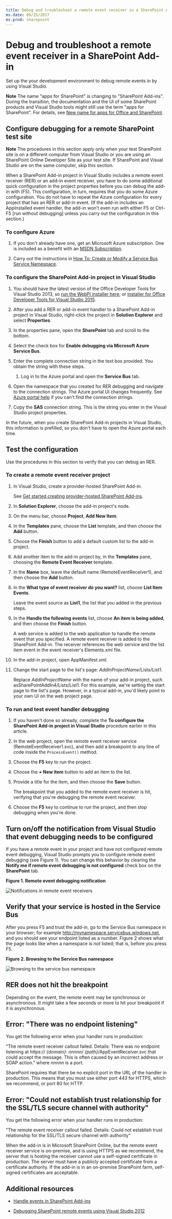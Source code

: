 ```yaml
---
title: Debug and troubleshoot a remote event receiver in a SharePoint Add-in
ms.date: 09/25/2017
ms.prod: sharepoint
---
```



# Debug and troubleshoot a remote event receiver in a SharePoint Add-in
Set up the your development environment to debug remote events in by using Visual Studio.
 

 **Note**  The name "apps for SharePoint" is changing to "SharePoint Add-ins". During the transition, the documentation and the UI of some SharePoint products and Visual Studio tools might still use the term "apps for SharePoint". For details, see  [New name for apps for Office and SharePoint](new-name-for-apps-for-sharepoint.md#bk_newname).
 


## Configure debugging for a remote SharePoint test site


 **Note**  The procedures in this section apply only when your test SharePoint site is on a different computer from Visual Studio or you are using an SharePoint Online Developer Site as your test site. If SharePoint and Visual Studio are on the same computer, skip this section.
 

When a SharePoint Add-in project in Visual Studio includes a remote event receiver (RER) or an add-in event receiver, you have to do some additional quick configuration in the project properties before you can debug the add-in with (F5). This configuration, in turn, requires that you do some Azure configuration. You do not have to repeat the Azure configuration for every project that has an RER or add-in event. (If the add-in includes an AppInstalled event handler, the add-in won't even run with either F5 or Ctrl-F5 [run without debugging] unless you carry out the configuration in this section.)
 

 

### To configure Azure


1. If you don't already have one, get an Microsoft Azure subscription. One is included as a benefit with an  [MSDN Subscription](http://azure.microsoft.com/en-us/pricing/member-offers/msdn-benefits/).
    
 
2. Carry out the instructions in  [How To: Create or Modify a Service Bus Service Namespace](http://msdn.microsoft.com/library/fa561f70-007c-45aa-b34d-56317dbbfc87.aspx).
    
 

### To configure the SharePoint Add-in project in Visual Studio


1. You should have the latest version of the Office Developer Tools for Visual Studio 2013, so  [run the WebPI installer here](http://aka.ms/OfficeDevToolsForVS2013), or  [installer for Office Developer Tools for Visual Studio 2015](http://aka.ms/OfficeDevToolsForVS2015).
    
 
2. After you add a RER or add-in event handler to a SharePoint Add-in project in Visual Studio, right-click the project in  **Solution Explorer** and select **Properties**.
    
 
3. In the properties pane, open the  **SharePoint** tab and scroll to the bottom.
    
 
4. Select the check box for  **Enable debugging via Microsoft Azure Service Bus**.
    
 
5. Enter the complete connection string in the text box provided. You obtain the string with these steps.
    
      1. Log in to the Azure portal and open the  **Service Bus** tab.
    
 
  2. Open the namespace that you created for RER debugging and navigate to the connection strings. The Azure portal UI changes frequently. See  [Azure portal help](https://msdn.microsoft.com/en-us/library/azure/dn578292.aspx) if you can't find the connection strings.
    
 
  3. Copy the  **SAS** connection string. This is the string you enter in the Visual Studio project properties.
    
 
In the future, when you create SharePoint Add-in projects in Visual Studio, this information is prefilled, so you don't have to open the Azure portal each time.
 

## Test the configuration
<a name="CreateRER"> </a>

Use the procedures in this section to verify that you can debug an RER.
 

 

### To create a remote event receiver project


1. In Visual Studio, create a provider-hosted SharePoint Add-in.
    
    See  [Get started creating provider-hosted SharePoint Add-ins](get-started-creating-provider-hosted-sharepoint-add-ins.md).
    
 
2. In  **Solution Explorer**, choose the add-in project's node.
    
 
3. On the menu bar, choose  **Project**,  **Add New Item**.
    
 
4. In the  **Templates** pane, choose the **List** template, and then choose the **Add** button.
    
 
5. Choose the  **Finish** button to add a default custom list to the add-in project.
    
 
6. Add another item to the add-in project by, in the  **Templates** pane, choosing the **Remote Event Receiver** template.
    
 
7. In the  **Name** box, leave the default name (RemoteEventReceiver1), and then choose the  **Add** button.
    
 
8. In the  **What type of event receiver do you want?** list, choose **List Item Events**. 
    
    Leave the event source as  **List1**, the list that you added in the previous steps.
    
 
9. In the  **Handle the following events** list, choose **An item is being added**, and then choose the  **Finish** button.
    
    A web service is added to the web application to handle the remote event that you specified. A remote event receiver is added to the SharePoint Add-in. The receiver references the web service and the list item event in the event receiver's Elements.xml file.
    
 
10. In the add-in project, open AppManifest.xml.
    
 
11. Change the start page to the list's page:  _AddInProjectName_/Lists/List1.
    
    Replace  _AddInProjectName_ with the name of your add-in project, such asSharePointAddIn4/Lists/List1. For this example, we're setting the start page to the list's page. However, in a typical add-in, you'd likely point to your own UI on the web project page.
    
 

### To run and test event handler debugging


1. If you haven't done so already, complete the  **To configure the SharePoint Add-in project in Visual Studio** procedure earlier in this article.
    
 
2. In the web project, open the remote event receiver service (RemoteEventReceiver1.svc), and then add a breakpoint to any line of code inside the  `ProcessEvent()` method.
    
 
3. Choose the  **F5** key to run the project.
    
 
4. Choose the  **+ New item** button to add an item to the list.
    
 
5. Provide a title for the item, and then choose the  **Save** button.
    
    The breakpoint that you added to the remote event receiver is hit, verifying that you're debugging the remote event receiver.
    
 
6. Choose the  **F5** key to continue to run the project, and then stop debugging when you're done.
    
 

## Turn on/off the notification from Visual Studio that event debugging needs to be configured
<a name="RER_TurnOnOffNotificationsinRER"> </a>

If you have a remote event in your project and have not configured remote event debugging, Visual Studio prompts you to configure remote event debugging (see Figure 1). You can change this behavior by clearing the  **Notify me if remote event debugging is not configured** check box on the **SharePoint** tab.
 

 

**Figure 1. Remote event debugging notification**

 

 
![Notifications in remote event receivers](../images/SP15Con_Remote_Event_Receivers_FAQ_fig3.png)
 

 

 

## Verify that your service is hosted in the Service Bus
<a name="RER_HowDoIKnowWheteherMyServiceisHostedintheServiceBus"> </a>

After you press F5 and trust the add-in, go to the Service Bus namespace in your browser; for example http://mynamespace.servicebus.windows.net, and you should see your endpoint listed as a number. Figure 2 shows what the page looks like when a namespace is  *not*  listed; that is, before you press F5.
 

 

**Figure 2. Browsing to the Service Bus namespace**

 

 
![Browsing to the service bus namespace](../images/SP15Con_Remote_Event_Receivers_FAQ_fig4.PNG)
 

 

 

## RER does not hit the breakpoint
<a name="RER_DoesNotHitTheBreakPoint"> </a>

Depending on the event, the remote event may be synchronous or asynchronous. It might take a few seconds or more to hit your breakpoint if it is asynchronous.
 

 

## Error: "There was no endpoint listening"
<a name="RER_DoesNotHitTheBreakPoint"> </a>

You get the following error when your handler runs in production:
 

 
"The remote event receiver callout failed. Details: There was no endpoint listening at https:// _{domain}_: _nnnnn_/ _{path}_/AppEventReceiver.svc that could accept the message. This is often caused by an incorrect address or SOAP action." where  _nnnnn_ is a port.
 

 
SharePoint requires that there be no explicit port in the URL of the handler in production. This means that you must use either port 443 for HTTPS, which we recommend, or port 80 for HTTP. 
 

 

## Error: "Could not establish trust relationship for the SSL/TLS secure channel with authority"
<a name="RER_DoesNotHitTheBreakPoint"> </a>

You get the following error when your handler runs in production:
 

 
"The remote event receiver callout failed. Details: Could not establish trust relationship for the SSL/TLS secure channel with authority"
 

 
When the add-in is in Microsoft SharePoint Online, but the remote event receiver service is on-premise, and is using HTTPS as we recommend, the server that is hosting the receiver cannot use a self-signed certificate in production. The server must have a publicly accepted certificate from a certificate authority. If the add-in is in an on-premise SharePoint farm, self-signed certificates are acceptable.
 

 

## Additional resources
<a name="Additional"> </a>


-  [Handle events in SharePoint Add-ins](handle-events-in-sharepoint-add-ins.md)
    
 
-  [Debugging SharePoint remote events using Visual Studio 2012](http://blogs.msdn.com/b/officeapps/archive/2013/03/21/update-to-debugging-sharepoint-remote-events-using-visual-studio-2012.aspx)
    
 


